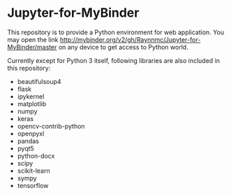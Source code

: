 # Jupyter-for-MyBinder

This repository is to provide a Python environment for web application.
You may open the link http://mybinder.org/v2/gh/Raynnmc/Jupyter-for-MyBinder/master on any device to get access to Python world.

Currently except for Python 3 itself, following libraries are also included in this repository:
- beautifulsoup4
- flask
- ipykernel
- matplotlib
- numpy
- keras
- opencv-contrib-python
- openpyxl
- pandas
- pyqt5
- python-docx
- scipy
- scikit-learn
- sympy
- tensorflow
